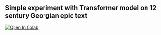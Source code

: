 ## Simple experiment with Transformer model on 12 sentury Georgian epic text

[![Open In Colab](https://colab.research.google.com/assets/colab-badge.svg)](https://colab.research.google.com/github/0xh3x/transformer-tyaosani/blob/master/transformer_tyaosani.ipynb)
